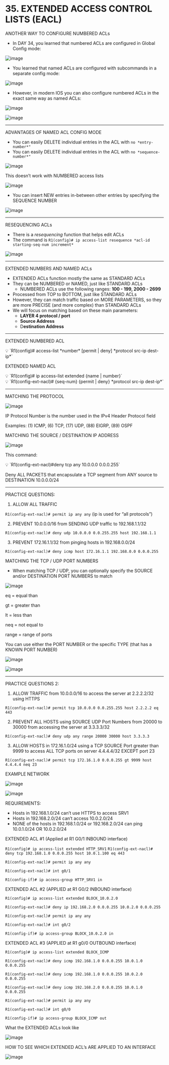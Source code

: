 # 35. EXTENDED ACCESS CONTROL LISTS (EACL)

ANOTHER WAY TO CONFIGURE NUMBERED ACLs

- In DAY 34, you learned that numbered ACLs are configured in Global Config mode:

![image](https://github.com/psaumur/CCNA/assets/106411237/d5bbb9d7-5499-43e0-9ac8-b173e5bb5c50)

- You learned that named ACLs are configured with subcommands in a separate config mode:

![image](https://github.com/psaumur/CCNA/assets/106411237/73104e31-0630-4b2a-a328-29adc5ceb418)

- However, in modern IOS you can also configure numbered ACLs in the exact same way as named ACLs:

![image](https://github.com/psaumur/CCNA/assets/106411237/724638f3-1044-4476-96de-cda39fb51315)

![image](https://github.com/psaumur/CCNA/assets/106411237/a72df84e-262b-467c-a87e-b70699033076)

---

ADVANTAGES OF NAMED ACL CONFIG MODE

- You can easily DELETE individual entries in the ACL with `no *entry-number*"`
- You can easily DELETE individual entries in the ACL with `no *sequence-number*"`

![image](https://github.com/psaumur/CCNA/assets/106411237/f7f85684-6300-495d-bde9-1e1ffcead85e)

This doesn’t work with NUMBERED access lists

![image](https://github.com/psaumur/CCNA/assets/106411237/8e27f6f1-794b-45be-ac67-20b3f563f551)

- You can insert NEW entries in-between other entries by specifying the SEQUENCE NUMBER

![image](https://github.com/psaumur/CCNA/assets/106411237/41fb1df8-b368-4349-b33a-ba0f8c768435)

---

RESEQUENCING ACLs

- There is a *resequencing* function that helps edit ACLs
- The command is  `R1(config)# ip access-list resequence *acl-id starting-seq-num increment*`

![image](https://github.com/psaumur/CCNA/assets/106411237/1c5e3f13-900a-4be4-99ba-db86b0128f57)

---

EXTENDED NUMBERS AND NAMED ACLs

- EXTENDED ACLs function mostly the same as STANDARD ACLs
- They can be NUMBERED or NAMED, just like STANDARD ACLs
    - NUMBERED ACLs use the following ranges: **100 - 199, 2000 - 2699**
- Processed from TOP to BOTTOM, just like STANDARD ACLs
- However, they can match traffic based on MORE PARAMETERS, so they are more PRECISE (and more complex) than STANDARD ACLs
- We will focus on matching based on these main parameters:
    - **LAYER 4 protocol / port**
    - **Source Address**
    - D**estination Address**

---

EXTENDED NUMBERED ACL

<aside>
💡 `R1(config)# access-list *number* [permit | deny] *protocol src-ip dest-ip*`

</aside>

EXTENDED NAMED ACL

<aside>
💡 `R1(config)# ip access-list extended {name | number}`

</aside>

<aside>
💡 `R1(config-ext-nacl)# {seq-num} {permit | deny} *protocol src-ip dest-ip*`

</aside>

---

MATCHING THE PROTOCOL

![image](https://github.com/psaumur/CCNA/assets/106411237/f6337620-5eb1-4ddc-837c-ae242a718f29)

IP Protocol Number is the number used in the IPv4 Header Protocol field

Examples: (1) ICMP, (6) TCP, (17) UDP, (88) EIGRP, (89) OSPF

MATCHING THE SOURCE / DESTINATION IP ADDRESS

![image](https://github.com/psaumur/CCNA/assets/106411237/bbb38418-3276-485b-ba6b-5c4c7097d56f)

This command:

<aside>
💡 `R1(config-ext-nacl)#deny tcp any 10.0.0.0 0.0.0.255`

</aside>

Deny ALL PACKETS that encapsulate a TCP segment from ANY source to DESTINATION 10.0.0.0/24

---

PRACTICE QUESTIONS:

1) ALLOW ALL TRAFFIC

`R1(config-ext-nacl)# permit ip any any` (ip is used for “all protocols”)

2) PREVENT 10.0.0.0/16 from SENDING UDP traffic to 192.168.1.1/32

`R1(config-ext-nacl)# deny udp 10.0.0.0 0.0.255.255 host 192.168.1.1`

3) PREVENT 172.16.1.1/32 from pinging hosts in 192.168.0.0/24

`R1(config-ext-nacl)# deny icmp host 172.16.1.1 192.168.0.0 0.0.0.255`

MATCHING THE TCP /  UDP PORT NUMBERS

- When matching TCP / UDP, you can optionally specify the SOURCE and/or DESTINATION PORT NUMBERS to match

![image](https://github.com/psaumur/CCNA/assets/106411237/c059d148-b685-49b2-81e0-518a6d66c25b)

eq = equal than

gt = greater than

lt = less than

neq = not equal to

range = range of ports

You can use either the PORT NUMBER or the specific TYPE (that has a KNOWN PORT NUMBER)

![image](https://github.com/psaumur/CCNA/assets/106411237/03dd80be-1f0f-41ac-ae1a-bdb851579bb4)

![image](https://github.com/psaumur/CCNA/assets/106411237/f7a11d7b-aeb6-4528-b5cc-62ff515fe33c)

---

PRACTICE QUESTIONS 2:

1) ALLOW TRAFFIC from 10.0.0.0/16 to access the server at 2.2.2.2/32 using HTTPS

`R1(config-ext-nacl)# permit tcp 10.0.0.0 0.0.255.255 host 2.2.2.2 eq 443`

2) PREVENT ALL HOSTS using SOURCE UDP Port Numbers from 20000 to 30000 from accessing the server at 3.3.3.3/32

`R1(config-ext-nacl)# deny udp any range 20000 30000 host 3.3.3.3`

3) ALLOW HOSTS in 172.16.1.0/24 using a TCP SOURCE Port greater than 9999 to access ALL TCP ports on server 4.4.4.4/32 EXCEPT port 23

`R1(config-ext-nacl)# permit tcp 172.16.1.0 0.0.0.255 gt 9999 host 4.4.4.4 neq 23`

EXAMPLE NETWORK

![image](https://github.com/psaumur/CCNA/assets/106411237/ddb40c27-b195-49fe-a12a-49e078166e30)

![image](https://github.com/psaumur/CCNA/assets/106411237/692f4a58-13d3-4c0a-8513-3dc76b014b65)

REQUIREMENTS:

- Hosts in 192.168.1.0/24 can’t use HTTPS to access SRV1
- Hosts in 192.168.2.0/24 can’t access 10.0.2.0/24
- NONE of the hosts in 192.168.1.0/24 or 192.168.2.0/24 can ping 10.0.1.0/24 OR 10.0.2.0/24

EXTENDED ACL #1 (Applied at R1 G0/1 INBOUND interface)

`R1(config)# ip access-list extended HTTP_SRV1`
`R1(config-ext-nacl)# deny tcp 192.168.1.0 0.0.0.255 host 10.0.1.100 eq 443`

`R1(config-ext-nacl)# permit ip any any`

`R1(config-ext-nacl)# int g0/1`

`R1(config-if)# ip access-group HTTP_SRV1 in`

EXTENDED ACL #2 (APPLIED at R1 G0/2 INBOUND interface)

`R1(config)# ip access-list extended BLOCK_10.0.2.0`

`R1(config-ext-nacl)# deny ip 192.168.2.0 0.0.0.255 10.0.2.0 0.0.0.255`

`R1(config-ext-nacl)# permit ip any any`

`R1(config-ext-nacl)# int g0/2`

`R1(config-if)# ip access-group BLOCK_10.0.2.0 in`

EXTENDED ACL #3 (APPLIED at R1 g0/0 OUTBOUND interface)

`R1(config)# ip access-list extended BLOCK_ICMP`

`R1(config-ext-nacl)# deny icmp 192.168.1.0 0.0.0.255 10.0.1.0 0.0.0.255`

`R1(config-ext-nacl)# deny icmp 192.168.1.0 0.0.0.255 10.0.2.0 0.0.0.255`

`R1(config-ext-nacl)# deny icmp 192.168.2.0 0.0.0.255 10.0.1.0 0.0.0.255`

`R1(config-ext-nacl)# permit ip any any`

`R1(config-ext-nacl)# int g0/0`

`R1(config-if)# ip access-group BLOCK_ICMP out`

What the EXTENDED ACLs look like

![image](https://github.com/psaumur/CCNA/assets/106411237/cda064f2-b1ce-45ee-a660-04cdceb3514b)

HOW TO SEE WHICH EXTENDED ACL’s ARE APPLIED TO AN INTERFACE

![image](https://github.com/psaumur/CCNA/assets/106411237/f596bca6-c06a-445e-84a3-8f8eb0c6baaf)
